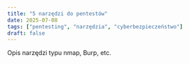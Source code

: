 ```yaml
---
title: "5 narzędzi do pentestów"
date: 2025-07-08
tags: ["pentesting", "narzędzia", "cyberbezpieczeństwo"]
draft: false
---
```


Opis narzędzi typu nmap, Burp, etc.

